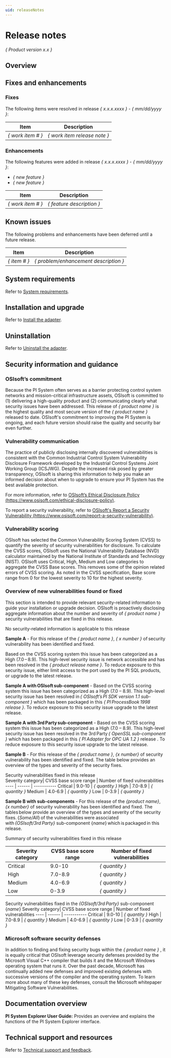 ```yaml
---
uid: releaseNotes
---
```


# Release notes

*{ Product version x.x }*<br>

## Overview

<!--Insert a brief description of your product here and a cross-reference for more information.  If these release notes cover service packs or patches in addition to the major release numbers, briefly identify each version covered.-->

## Fixes and enhancements

<!--*Remove this section if this is the first release of a product. If multiple releases are covered by this note, for example, if service packs and patches are added, these can either be sectioned by release, or, if lengthy, can have sub-pages per release.* -->

### Fixes

The following items were resolved in release *{ x.x.x.xxxx }* - *{ mm/dd/yyyy }*:

<!-- Use table style:-->
Item | Description
---- | -----------
*{ work item # }* | *{ work item release note }*

### Enhancements

The following features were added in release *{ x.x.x.xxxx }* - *{ mm/dd/yyyy }*:

<!--*Use bullet style:*-->
* *{ new feature }*
* *{ new feature }*

<!--OR

*Use  table style:*-->
Item | Description
---- | -----------
*{ work item # }* | *{ feature description }*

## Known issues

The following problems and enhancements have been deferred until a future release.

<!--*Use bullets and tables as necessary (table format below).* -->
Item | Description
---- | -----------
*{ item # }* | *{ problem/enhancement description }*

## System requirements

<!--*Provide a cross-reference to the system requirements section. For example,*-->

Refer to [System requirements](xref:SystemRequirements).

## Installation and upgrade

<!--*Provide a cross-reference to the installation procedure. For example,*-->

Refer to [Install the adapter](xref:InstallTheAdapter).

## Uninstallation

<!--*Provide a cross-reference to the uninstallation procedure. For example,*-->

Refer to [Uninstall the adapter](xref:UninstallTheAdapter).

## Security information and guidance

### OSIsoft’s commitment

Because the PI System often serves as a barrier protecting control system networks and mission-critical infrastructure assets, OSIsoft is committed to (1) delivering a high-quality product and (2) communicating clearly what security issues have been addressed. This release of *{ product name }* is the highest quality and most secure version of the *{ product name }* released to date. OSIsoft's commitment to improving the PI System is ongoing, and each future version should raise the quality and security bar even further.

### Vulnerability communication

The practice of publicly disclosing internally discovered vulnerabilities is consistent with the Common Industrial Control System Vulnerability Disclosure Framework developed by the Industrial Control Systems Joint Working Group (ICSJWG). Despite the increased risk posed by greater transparency, OSIsoft is sharing this information to help you make an informed decision about when to upgrade to ensure your PI System has the best available protection.

For more information, refer to [OSIsoft’s Ethical Disclosure Policy (https://www.osisoft.com/ethical-disclosure-policy)](https://www.osisoft.com/ethical-disclosure-policy).

To report a security vulnerability, refer to [OSIsoft's Report a Security Vulnerability (https://www.osisoft.com/report-a-security-vulnerability)](https://www.osisoft.com/report-a-security-vulnerability).

### Vulnerability scoring

OSIsoft has selected the Common Vulnerability Scoring System (CVSS) to quantify the severity of security vulnerabilities for disclosure. To calculate the CVSS scores, OSIsoft uses the National Vulnerability Database (NVD) calculator maintained by the National Institute of Standards and Technology (NIST).  OSIsoft uses Critical, High, Medium and Low categories to aggregate the CVSS Base scores. This removes some of the opinion related errors of CVSS scoring.  As noted in the CVSS specification, Base score range from 0 for the lowest severity to 10 for the highest severity.

### Overview of new vulnerabilities found or fixed

This section is intended to provide relevant security-related information to guide your installation or upgrade decision. OSIsoft is proactively disclosing aggregate information about the number and severity of *{ product name }* security vulnerabilities that are fixed in this release.

<!--*Provide an overview of the types of security vulnerabilities fixed in this release*-->

<!--*NOTE:  If NO security vulnerabilities are identified in the current release, please use the following statement:*-->

No security-related information is applicable to this release

<!--*When vulnerabilities exist, product teams should decide which format works best specific to the release and/or is applicable.  Two different samples are provided below.*-->

**Sample A** - For this release of the *{ product name }*, *{ x number }* of security vulnerability has been identified and fixed.

Based on the CVSS scoring system this issue has been categorized as a High (7.0 – 8.9). This high-level security issue is network accessible and has been resolved in the *{ product release name }*. To reduce exposure to this security issue, either limit access to the port used by the PI SQL products, or upgrade to the latest release.  

**Sample A with OSIsoft sub-component** - Based on the CVSS scoring system this issue has been categorized as a High (7.0 – 8.9). This high-level security issue has been resolved in *{ OSIsoft’s PI SDK version 1.1 sub-component }* which has been packaged in this *{ PI ProcessBook 1998 release }*. To reduce exposure to this security issue upgrade to the latest release.

**Sample A with 3rd Party sub-component** - Based on the CVSS scoring system this issue has been categorized as a High (7.0 – 8.9). This high-level security issue has been resolved in the 3rd Party *{ OpenSSL sub-component }* which has been packaged in this *{ PI Adapter for OPC UA 1.2 }* release . To reduce exposure to this security issue upgrade to the latest release.

**Sample B** - For this release of the *{ product name }*, *{x number}* of security vulnerability has been identified and fixed. The table below provides an overview of the types and severity of the security fixes.

Security vulnerabilities fixed in this release  
Severity category| CVSS base score range  | Number of fixed vulnerabilities
---- | ------ | -----------
Critical | 9.0-10 | *{ quantity }*
High | 7.0-8.9 | *{ quantity }*
Medium | 4.0-6.9 | *{ quantity }*
Low | 0-3.9 | *{ quantity }*

**Sample B with sub-components** - For this release of the *{product name}*, *{x number}* of security vulnerability has been identified and fixed. The tables below provide an overview of the types and severity of the security fixes. {*Some/All*} of the vulnerabilities were associated with *{OSIsoft/3rd Party}* sub-component {*name*} which is packaged in this release.

Summary of security vulnerabilities fixed in this release

Severity category| CVSS base score range  | Number of fixed vulnerabilities
---- | ------ | -----------
Critical | 9.0-10 | *{ quantity }*
High | 7.0-8.9 | *{ quantity }*
Medium | 4.0-6.9 | *{ quantity }*
Low | 0-3.9 | *{ quantity }*

Security vulnerabilities fixed in the *{OSIsoft/3rd Party}* sub-component {*name*}
Severity category| CVSS base score range  | Number of fixed vulnerabilities
---- | ------ | -----------
Critical | 9.0-10 | *{ quantity }*
High | 7.0-8.9 | *{ quantity }*
Medium | 4.0-6.9 | *{ quantity }*
Low | 0-3.9 | *{ quantity }*

<!--*Optional “Microsoft Software Security Defenses topic below” (applies to C++ projects)*-->

### Microsoft software security defenses

In addition to finding and fixing security bugs within the *{ product name }* , it is equally critical that OSIsoft leverage security defenses provided by the Microsoft Visual C++ compiler that builds it and the Microsoft Windows operating system that runs it. Over the past decade, Microsoft has continually added new defenses and improved existing defenses with successive versions of the compiler and the operating system.  To learn more about many of these key defenses, consult the Microsoft whitepaper Mitigating Software Vulnerabilities.

## Documentation overview

<!--*Remove this section if there is no documentation besides the documentation in which these release notes are included. For additional documentation, provide a brief description.

Example:*-->

**PI System Explorer User Guide:** Provides an overview and explains the functions of the PI System Explorer interface.

## Technical support and resources

<!--*Provide a cross-reference to the Technical Support and feedback section. For example,*-->

Refer to [Technical support and feedback](xref:TechnicalSupportAndFeedback).
